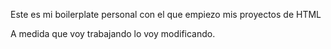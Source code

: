 Este es mi boilerplate personal con el que empiezo mis proyectos de HTML

A medida que voy trabajando lo voy modificando.
